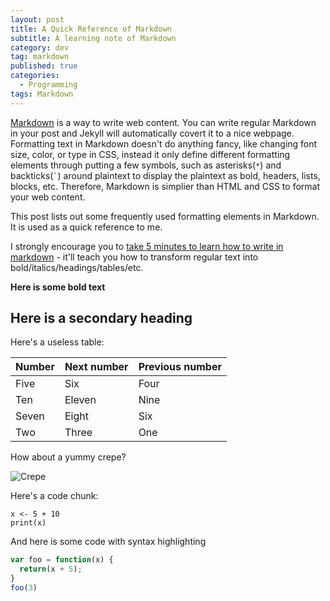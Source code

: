 ```yaml
---
layout: post
title: A Quick Reference of Markdown
subtitle: A learning note of Markdown
category: dev
tag: markdown
published: true
categories:
  - Programming
tags: Markdown
---
```


[Markdown](http://markdowntutorial.com/) is a way to write web content. You can write regular Markdown in your post and Jekyll will automatically covert it to a nice webpage. Formatting text in Markdown doesn't do anything fancy, like changing font size, color, or type in CSS, instead it only define different formatting elements through putting a few symbols, such as asterisks(`*`) and backticks(`` ` ``) around plaintext to display the plaintext as bold, headers, lists, blocks, etc. Therefore, Markdown is simplier than HTML and CSS to format your web content.
<!--more-->

This post lists out some frequently used formatting elements in Markdown. It is used as a quick reference to me.




I strongly encourage you to [take 5 minutes to learn how to write in markdown](http://markdowntutorial.com/) - it'll teach you how to transform regular text into bold/italics/headings/tables/etc.

**Here is some bold text**


## Here is a secondary heading

Here's a useless table:
 
| Number | Next number | Previous number |
| :------ |:--- | :--- |
| Five | Six | Four |
| Ten | Eleven | Nine |
| Seven | Eight | Six |
| Two | Three | One |
 

How about a yummy crepe?

![Crepe](http://lafenicegelato.com/wp-content/uploads/2014/09/crepes-with-chocolate.jpg)

Here's a code chunk:

~~~
x <- 5 + 10
print(x)
~~~

And here is some code with syntax highlighting

```javascript
var foo = function(x) {
  return(x + 5);
}
foo(3)
```
